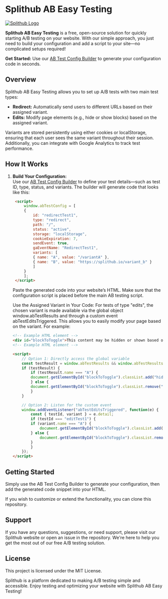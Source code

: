 # Splithub AB Easy Testing

[![Splithub Logo](https://splithub.io/assets/img/sh-intro.jpg)](https://splithub.io)

**Splithub AB Easy Testing** is a free, open-source solution for quickly starting A/B testing on your website. With our simple approach, you just need to build your configuration and add a script to your site—no complicated setups required!

**Get Started:** Use our [AB Test Config Builder](https://splithub.io/builder) to generate your configuration code in seconds.

## Overview

Splithub AB Easy Testing allows you to set up A/B tests with two main test types:

- **Redirect:** Automatically send users to different URLs based on their assigned variant.
- **Edits:** Modify page elements (e.g., hide or show blocks) based on the assigned variant.

Variants are stored persistently using either cookies or localStorage, ensuring that each user sees the same variant throughout their session. Additionally, you can integrate with Google Analytics to track test performance.

## How It Works

1. **Build Your Configuration:**  
   Use our [AB Test Config Builder](http://splithub.io/builder) to define your test details—such as test ID, type, status, and variants. The builder will generate code that looks like this:

   ```html
    <script>
        window.abTestConfig = [
        {
            id: "redirectTest1",
            type: "redirect",
            path: "/",
            status: "active",
            storage: "localStorage",
            cookieExpiration: 7,
            sendEvent: true,
            gaEventName: "RedirectTest1",
            variants: [
            { name: "A", value: "/variantA" },
            { name: "B", value: "https://splithub.io/variant_b" }
            ]
        }
        ];
    </script>
    ```

    Paste the generated code into your website’s HTML. Make sure that the configuration script is placed before the main AB testing script.

    Use the Assigned Variant in Your Code:
    For tests of type "edits", the chosen variant is made available via the global object window.abTestResults and through a custom event abTestEditsTriggered. This allows you to easily modify your page based on the variant. For example:

    ```html
    <!-- Example HTML element -->
    <div id="blockToToggle">This content may be hidden or shown based on the test variant.</div>
    <!-- Example HTML element -->
     ```

    ```html
    <script>
        // Option 1: Directly access the global variable
        const testResult = window.abTestResults && window.abTestResults.editTest1;
        if (testResult) {
            if (testResult.name === "A") {
            document.getElementById("blockToToggle").classList.add("hidden");
            } else {
            document.getElementById("blockToToggle").classList.remove("hidden");
            }
        }

        // Option 2: Listen for the custom event
        window.addEventListener("abTestEditsTriggered", function(e) {
            const { testId, variant } = e.detail;
            if (testId === "editTest1") {
            if (variant.name === "A") {
                document.getElementById("blockToToggle").classList.add("hidden");
            } else {
                document.getElementById("blockToToggle").classList.remove("hidden");
            }
            }
        });
    </script>
    ```

## Getting Started

Simply use the AB Test Config Builder to generate your configuration, then add the generated code snippet into your HTML.

If you wish to customize or extend the functionality, you can clone this repository.

## Support

If you have any questions, suggestions, or need support, please visit our Splithub website or open an issue in the repository. We're here to help you get the most out of our free A/B testing solution.

## License

This project is licensed under the MIT License.

Splithub is a platform dedicated to making A/B testing simple and accessible. Enjoy testing and optimizing your website with Splithub AB Easy Testing!
